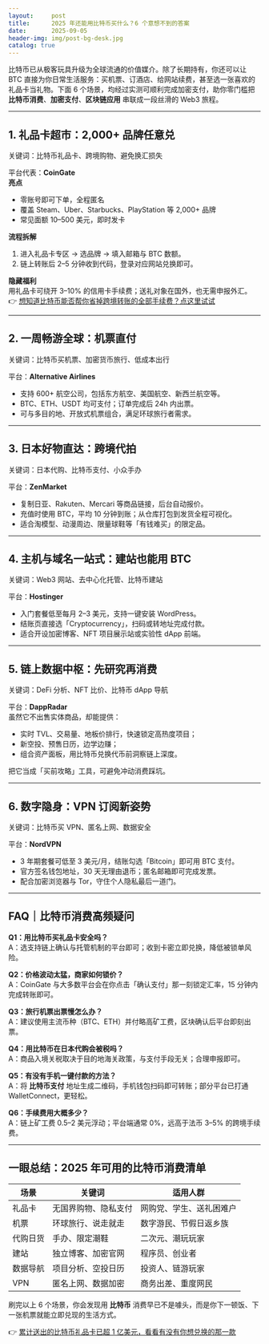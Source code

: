 ```yaml
---
layout:     post
title:      2025 年还能用比特币买什么？6 个意想不到的答案
date:       2025-09-05
header-img: img/post-bg-desk.jpg
catalog: true
---
```


比特币已从极客玩具升级为全球流通的价值媒介。除了长期持有，你还可以让 BTC 直接为你日常生活服务：买机票、订酒店、给网站续费，甚至选一张喜欢的礼品卡当礼物。下面 6 个场景，均经过实测可顺利完成加密支付，助你零门槛把 **比特币消费**、**加密支付**、**区块链应用** 串联成一段丝滑的 Web3 旅程。

---

## 1. 礼品卡超市：2,000+ 品牌任意兑
关键词：比特币礼品卡、跨境购物、避免换汇损失

平台代表：**CoinGate**  
**亮点**  
- 零账号即可下单，全程匿名  
- 覆盖 Steam、Uber、Starbucks、PlayStation 等 2,000+ 品牌  
- 常见面额 10–500 美元，即时发卡  

**流程拆解**  
1. 进入礼品卡专区 → 选品牌 → 填入邮箱与 BTC 数额。  
2. 链上转账后 2–5 分钟收到代码，登录对应网站兑换即可。  

**隐藏福利**  
用礼品卡可绕开 3–10% 的信用卡手续费；送礼对象在国外，也无需申报外汇。  
👉 [想知道比特币能否帮你省掉跨境转账的全部手续费？点这里试试](https://okxdog.com/)

---

## 2. 一周畅游全球：机票直付
关键词：比特币买机票、加密货币旅行、低成本出行

平台：**Alternative Airlines**  
- 支持 600+ 航空公司，包括东方航空、美国航空、新西兰航空等。  
- BTC、ETH、USDT 均可支付；订单完成后 24h 内出票。  
- 可与多目的地、开放式机票组合，满足环球旅行者需求。

---

## 3. 日本好物直达：跨境代拍
关键词：日本代购、比特币支付、小众手办

平台：**ZenMarket**  
- 复制日亚、Rakuten、Mercari 等商品链接，后台自动报价。  
- 充值时使用 BTC，平均 10 分钟到账；从仓库打包到发货全程可视化。  
- 适合淘模型、动漫周边、限量球鞋等「有钱难买」的限定品。  

---

## 4. 主机与域名一站式：建站也能用 BTC
关键词：Web3 网站、去中心化托管、比特币建站

平台：**Hostinger**  
- 入门套餐低至每月 2–3 美元，支持一键安装 WordPress。  
- 结账页直接选「Cryptocurrency」，扫码或转地址完成付款。  
- 适合开设加密博客、NFT 项目展示站或实验性 dApp 前端。

---

## 5. 链上数据中枢：先研究再消费
关键词：DeFi 分析、NFT 比价、比特币 dApp 导航

平台：**DappRadar**  
虽然它不出售实体商品，却能提供：  
- 实时 TVL、交易量、地板价排行，快速锁定高热度项目；  
- 新空投、预售日历，边学边赚；  
- 组合资产面板，用比特币兑换代币前洞察链上深度。  

把它当成「买前攻略」工具，可避免冲动消费踩坑。

---

## 6. 数字隐身：VPN 订阅新姿势
关键词：比特币买 VPN、匿名上网、数据安全

平台：**NordVPN**  
- 3 年期套餐可低至 3 美元/月，结账勾选「Bitcoin」即可用 BTC 支付。  
- 官方签名钱包地址，30 天无理由退币；匿名邮箱即可完成发票。  
- 配合加密浏览器与 Tor，守住个人隐私最后一道门。

---

## FAQ｜比特币消费高频疑问

**Q1：用比特币买礼品卡安全吗？**  
A：选支持链上确认与托管机制的平台即可；收到卡密立即兑换，降低被锁单风险。

**Q2：价格波动太猛，商家如何锁价？**  
A：CoinGate 与大多数平台会在你点击「确认支付」那一刻锁定汇率，15 分钟内完成转账即可。

**Q3：旅行机票出票慢怎么办？**  
A：建议使用主流币种（BTC、ETH）并付略高矿工费，区块确认后平台即刻出票。

**Q4：用比特币在日本代购会被税吗？**  
A：商品入境关税取决于目的地海关政策，与支付手段无关；合理申报即可。

**Q5：有没有手机一键付款的方法？**  
A：将 **比特币支付** 地址生成二维码，手机钱包扫码即可转账；部分平台已打通 WalletConnect，更轻松。

**Q6：手续费用大概多少？**  
A：链上矿工费 0.5–2 美元浮动；平台端通常 0%，远高于法币 3–5% 的跨境手续费。

---

## 一眼总结：2025 年可用的比特币消费清单

| 场景 | 关键词 | 适用人群 |
| --- | --- | --- |
| 礼品卡 | 无国界购物、隐私支付 | 网购党、学生、送礼困难户 |
| 机票 | 环球旅行、说走就走 | 数字游民、节假日返乡族 |
| 代购日货 | 手办、限定潮鞋 | 二次元、潮玩玩家 |
| 建站 | 独立博客、加密官网 | 程序员、创业者 |
| 数据导航 | 项目分析、空投日历 | 投资人、链游玩家 |
| VPN | 匿名上网、数据加密 | 商务出差、重度网民 |

刷完以上 6 个场景，你会发现用 **比特币** 消费早已不是噱头，而是你下一顿饭、下一张机票就能立即兑现的生活方式。

👉 [累计送出的比特币礼品卡已超 1 亿美元，看看有没有你想兑换的那一款](https://okxdog.com/)